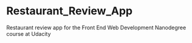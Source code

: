 # Restaurant_Review_App
Restaurant review app for the Front End Web Development Nanodegree course at Udacity

